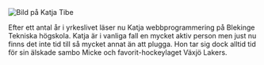 <footer>
            <img src="img/katja-small.jpg" class="me-small" alt="Bild på Katja Tibe">
            <p class="byline"> Efter ett antal år i yrkeslivet läser nu Katja webbprogrammering på Blekinge Tekniska högskola. Katja är i vanliga fall en mycket aktiv person men just nu finns det inte tid till så mycket annat än att plugga. Hon tar sig dock alltid tid för sin älskade sambo Micke och favorit-hockeylaget Växjö Lakers.</p>
</footer>
